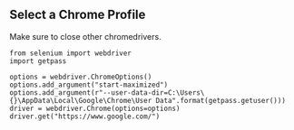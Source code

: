 ## Select a Chrome Profile
Make sure to close other chromedrivers.
```
from selenium import webdriver
import getpass
  
options = webdriver.ChromeOptions() 
options.add_argument("start-maximized")
options.add_argument(r"--user-data-dir=C:\Users\{}\AppData\Local\Google\Chrome\User Data".format(getpass.getuser()))
driver = webdriver.Chrome(options=options)
driver.get("https://www.google.com/")
```
